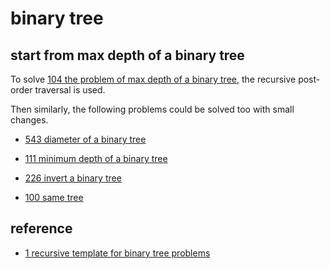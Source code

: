 # binary tree

## start from max depth of a binary tree

To solve [104 the problem of max depth of a binary tree](https://github.com/un01s/codeplay/blob/main/binarytree/0104-maxDepth.cpp), the recursive post-order traversal is used.

Then similarly, the following problems could be solved too with small changes.

* [543 diameter of a binary tree](https://github.com/un01s/codeplay/blob/main/binarytree/0543-diameter.cpp)

* [111 minimum depth of a binary tree](https://github.com/un01s/codeplay/blob/main/binarytree/0111-minDepth.cpp)

* [226 invert a binary tree](https://github.com/un01s/codeplay/blob/main/binarytree/0226-invert.cpp)

* [100 same tree](https://github.com/un01s/codeplay/blob/main/binarytree/0100-sametree.cpp)

## reference

* [1 recursive template for binary tree problems](https://leetcode.cn/problems/maximum-depth-of-binary-tree/solutions/1413111/yi-tao-mo-ban-jie-jue-duo-ge-by-zhang-xi-yqep/)

